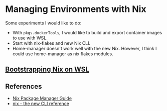 # Managing Environments with Nix

Some experiments I would like to do:

- With `pkgs.dockerTools`, I would like to build and export container images to use with WSL.
- Start with nix-flakes and new Nix CLI.
- Home-manager doesn't work well with the new Nix. However, I think I could use home-manager as nix flakes modules.

## [Bootstrapping Nix on WSL](WSL-bootstrapping.md)

## References

- [Nix Package Manager Guide](https://nixos.org/manual/nix/stable/)
- [nix - the new CLI reference](https://nixos.org/manual/nix/unstable/command-ref/new-cli/nix.html)
